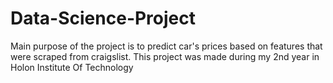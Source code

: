 # Data-Science-Project
Main purpose of the project is to predict car's prices based on features that were scraped from craigslist.
This project was made during my 2nd year in Holon Institute Of Technology
